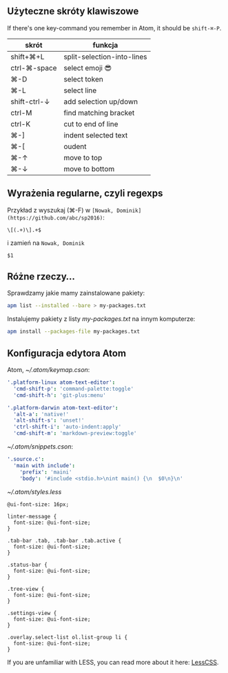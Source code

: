 ## Użyteczne skróty klawiszowe

If there's one key-command you remember in Atom, it should be `shift-⌘-P`.

| skrót          | funkcja                        |
|----------------|--------------------------------|
|  shift+⌘+L    |  split-selection-into-lines    |
|  ctrl-⌘-space |  select emoji 😎               |
|  ⌘-D          |  select token                  |
|  ⌘-L          |  select line                   |
|  shift-ctrl-↓  |  add selection up/down         |
|  ctrl-M        |  find matching bracket         |
|  ctrl-K        |  cut to end of line            |
|  ⌘-]          |  indent selected text          |
|  ⌘-[          |  oudent                        |
|  ⌘-↑          |  move to top                   |
|  ⌘-↓          |  move to bottom                |

## Wyrażenia regularne, czyli regexps

Przykład z wyszukaj (⌘-F) w `[Nowak, Dominik](https://github.com/abc/sp2016)`:
```regexp
\[(.+)\].+$
```
i zamień na `Nowak, Dominik`
```regexp
$1
```

## Różne rzeczy…

Sprawdzamy jakie mamy zainstalowane pakiety:

```bash
apm list --installed --bare > my-packages.txt
```

Instalujemy pakiety z listy _my-packages.txt_ na innym komputerze:

```bash
apm install --packages-file my-packages.txt
```

## Konfiguracja edytora Atom

Atom, *~/.atom/keymap.cson*:

```yaml
'.platform-linux atom-text-editor':
  'cmd-shift-p': 'command-palette:toggle'
  'cmd-shift-h': 'git-plus:menu'

'.platform-darwin atom-text-editor':
  'alt-a': 'native!'
  'alt-shift-s': 'unset!'
  'ctrl-shift-i': 'auto-indent:apply'
  'cmd-shift-m': 'markdown-preview:toggle'
```

*~/.atom/snippets.cson*:

```yaml
'.source.c':
  'main with include':
    'prefix': 'maini'
    'body': '#include <stdio.h>\nint main() {\n  $0\n}\n'
```

*~/.atom/styles.less*

```less
@ui-font-size: 16px;

linter-message {
  font-size: @ui-font-size;
}

.tab-bar .tab, .tab-bar .tab.active {
  font-size: @ui-font-size;
}

.status-bar {
  font-size: @ui-font-size;
}

.tree-view {
  font-size: @ui-font-size;
}

.settings-view {
  font-size: @ui-font-size;
}

.overlay.select-list ol.list-group li {
  font-size: @ui-font-size;
}
```

If you are unfamiliar with LESS, you can read more about it here:
[LessCSS](http://www.lesscss.org).
